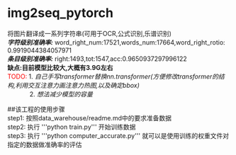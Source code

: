 # img2seq_pytorch
将图片翻译成一系列字符串(可用于OCR,公式识别,乐谱识别)  
***字符级别准确率:*** word_right_num:17521,words_num:17664,word_right_rotio: 0.9919044384057971  
***条目级别准确率:*** right:1493,tot:1547,acc:0.9650937297996122  
**缺点:目前模型比较大,大概有3.9G左右**  
<font color=red>TODO:</font> 1. *自己手写transformer替换nn.transformer(方便修改transformer的结构,利用交互注意力画注意力热图,以及确定bbox)*   
      2. *想法减少模型的容量*

##该工程的使用步骤  
step1: 按照data_warehouse/readme.md中的要求准备数据   
step2: 执行 '''python train.py''' 开始训练数据  
step3: 执行 '''python computer_accurate.py''' 就可以是使用训练的权重文件对指定的数据做准确率的评估  